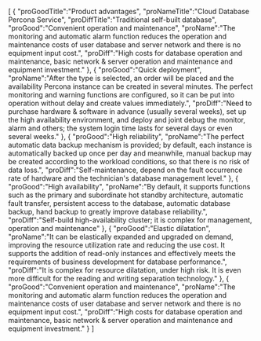 [
	{
		"proGoodTitle":"Product advantages",
		"proNameTitle":"Cloud Database Percona Service",
		"proDiffTitle":"Traditional self-built database",
		"proGood":"Convenient operation and maintenance",
		"proName":"The monitoring and automatic alarm function reduces the operation and maintenance costs of user database and server network and there is no equipment input cost.",
		"proDiff":"High costs for database operation and maintenance, basic network & server operation and maintenance and equipment investment."
	},
	{
		"proGood":"Quick deployment",
		"proName":"After the type is selected, an order will be placed and the availability Percona instance can be created in several minutes. The perfect monitoring and warning functions are configured, so it can be put into operation without delay and create values immediately.",
		"proDiff":"Need to purchase hardware & software in advance (usually several weeks), set up the high availability environment, and deploy and joint debug the monitor, alarm and others; the system login time lasts for several days or even several weeks."
	},
	{
		"proGood":"High reliability",
		"proName":"The perfect automatic data backup mechanism is provided; by default, each instance is automatically backed up once per day and meanwhile, manual backup may be created according to the workload conditions, so that there is no risk of data loss.",
		"proDiff":"Self-maintenance, depend on the fault occurrence rate of hardware and the technician's database management level."
	},
	{
		"proGood":"High availability",
		"proName":"By default, it supports functions such as the primary and subordinate hot standby architecture, automatic fault transfer, persistent access to the database, automatic database backup, hand backup to greatly improve database reliability.",
		"proDiff":"Self-build high-availability cluster; it is complex for management, operation and maintenance"
	},
	{
		"proGood":"Elastic dilatation",
		"proName":"It can be elastically expanded and upgraded on demand, improving the resource utilization rate and reducing the use cost. It supports the addition of read-only instances and effectively meets the requirements of business development for database performance.",
		"proDiff":"It is complex for resource dilatation, under high risk. It is even more difficult for the reading and writing separation technology."
	},
	{
		"proGood":"Convenient operation and maintenance",
		"proName":"The monitoring and automatic alarm function reduces the operation and maintenance costs of user database and server network and there is no equipment input cost.",
		"proDiff":"High costs for database operation and maintenance, basic network & server operation and maintenance and equipment investment."
	}
]